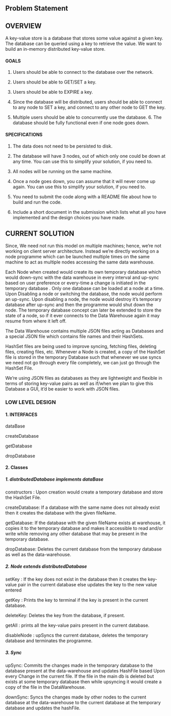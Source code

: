 <H2>Problem Statement</H2>
<H2>OVERVIEW</H4>

A key-value store is a database that stores some value against a given key. The database can be queried using a key to retrieve the value. We want to build an in-memory distributed key-value store.

 

<H4>GOALS</H3> 

1. Users should be able to connect to the database over the network.

2. Users should be able to GET/SET a key. 

3. Users should be able to EXPIRE a key. 

4. Since the database will be distributed, users should be able to connect to any node to SET a key, and connect to any other node to GET the key. 

5. Multiple users should be able to concurrently use the database. 6. The database should be fully functional even if one node goes down. 

 

<H4>SPECIFICATIONS</H4>

1. The data does not need to be persisted to disk. 

2. The database will have 3 nodes, out of which only one could be down at any time. You can use this to simplify your solution, if you need to. 

3. All nodes will be running on the same machine. 

4. Once a node goes down, you can assume that it will never come up again. You can use this to simplify your solution, if you need to. 

5. You need to submit the code along with a README file about how to build and run the code. 

6. Include a short document in the submission which lists what all you have implemented and the design choices you have made.

 

<H2>CURRENT SOLUTION</H2>

Since, We need not run this model on multiple machines; hence, we’re not working on client server architecture. Instead we’re directly working on a node programme which can be launched multiple times on the same machine to act as multiple nodes accessing the same data warehouse.

Each Node when created would create its own temporary database which would down-sync with the data warehouse in every interval and up-sync based on user preference or every-time a change is initiated in the temporary database . Only one database can be loaded at a node at a time. Upon Disabling a node or switching the database, the node would perform an up-sync. Upon disabling a node, the node would destroy it’s temporary database after up-sync and then the programme would shut down the node. The temporary database concept can later be extended to store the state of a node, so if it ever connects to the Data Warehouse again it may resume from where it left off. 

The Data Warehouse contains multiple JSON files acting as Databases and a special JSON file which contains file names and their HashSets. 

HashSet files are being used to improve syncing, fetching files, deleting files, creating files, etc. Whenever a Node is created, a copy of the HashSet file is stored in the temporary Database such that whenever we use syncs we need not go through every file completely, we can just go through the HashSet File.

We’re using JSON files as databases as they are lightweight and flexible in terms of storing key-value pairs as well as if/when we plan to give this Database a GUI, it’d be easier to work with JSON files.

 

<H3>LOW LEVEL DESIGN</H3>
 

<H4> 1. INTERFACES</H4> 

  dataBase

  createDatabase

  getDatabase

  dropDatabase

<H4>2. Classes</H4> 

<H5>1. distributedDatabase implements dataBase</H5>

<p>
  constructors : Upon creation would create a temporary database and store the HashSet File.

  createDatabase: If a database with the same name does not already exist then it creates the database with the given fileName.

  getDatabase: If the database with the given fileName exists at warehouse, it copies it to the temporary database and makes it accessible to read and/or write while removing any other database that may be present in the temporary database.

  dropDatabase: Deletes the current database from the temporary database as well as the data-warehouse. 
</p>

<H5>2. Node extends distributedDatabase</H5> 

<p>
  setKey : If the key does not exist in the database then it creates the key-value pair in the current database else updates the key to the new value entered

  getKey : Prints the key to terminal if the key is present in the current database. 

  deleteKey: Deletes the key from the database, if present. 

  getAll : prints all the key-value pairs present in the current database.

  disableNode : upSyncs the current database, deletes the temporary database and terminates the programme. 
  
</p>

<H5>3. Sync</H5> 

<p>

  upSync: Commits the changes made in the temporary database to the database present at the data-warehouse and updates HashFile based Upon every Change in the current file. If the file in the main db is deleted but exists at some temporary database then while upsyncing it would create a copy of the file in the DataWarehouse.

  downSync: Syncs the changes made by other nodes to the current database at the data-warehouse to the current database at the temporary database and updates the hashFile.
</p>
